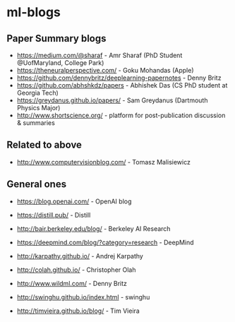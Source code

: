 # ml-blogs

## Paper Summary blogs

- https://medium.com/@sharaf - Amr Sharaf (PhD Student @UofMaryland, College Park)
- https://theneuralperspective.com/ - Goku Mohandas (Apple)
- https://github.com/dennybritz/deeplearning-papernotes - Denny Britz 
- https://github.com/abhshkdz/papers - Abhishek Das (CS PhD student at Georgia Tech)
- https://greydanus.github.io/papers/ - Sam Greydanus (Dartmouth Physics Major)
- http://www.shortscience.org/ - platform for post-publication discussion & summaries

## Related to above

- http://www.computervisionblog.com/ - Tomasz Malisiewicz

## General ones

- https://blog.openai.com/ - OpenAI blog
- https://distill.pub/ - Distill
- http://bair.berkeley.edu/blog/ - Berkeley AI Research
- https://deepmind.com/blog/?category=research - DeepMind 

- http://karpathy.github.io/ - Andrej Karpathy
- http://colah.github.io/ - Christopher Olah
- http://www.wildml.com/ - Denny Britz
- http://swinghu.github.io/index.html - swinghu
- http://timvieira.github.io/blog/ - Tim Vieira

